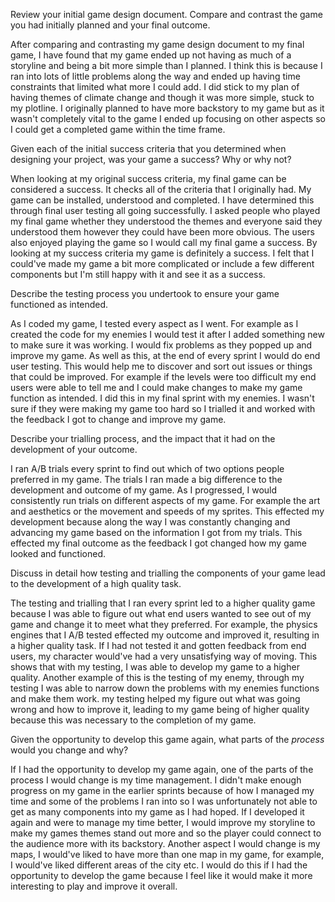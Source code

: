 Review your initial game design document. Compare and contrast the game you had initially planned and your final outcome. 

After comparing and contrasting my game design document to my final game, I have found that my game ended up not having as much of a storyline and being a bit more simple than I planned. I think this is because I ran into lots of little problems along the way and ended up having time constraints that limited what more I could add. I did stick to my plan of having themes of climate change and though it was more simple, stuck to my plotline. I originally planned to have more backstory to my game but as it wasn't completely vital to the game I ended up focusing on other aspects so I could get a completed game within the time frame.

Given each of the initial success criteria that you determined when designing your project, was your game a success? Why or why not? 

When looking at my original success criteria, my final game can be considered a success. It checks all of the criteria that I originally had. My game can be installed, understood and completed. I have determined this through final user testing all going successfully. I asked people who played my final game whether they understood the themes and everyone said they understood them however they could have been more obvious. The users also enjoyed playing the game so I would call my final game a success. By looking at my success criteria my game is definitely a success. I felt that I could've made my game a bit more complicated or include a few different components but I'm still happy with it and see it as a success.


Describe the testing process you undertook to ensure your game functioned as intended. 

As I coded my game, I tested every aspect as I went. For example as I created the code for my enemies I would test it after I added something new to make sure it was working. I would fix problems as they popped up and improve my game. As well as this, at the end of every sprint I would do end user testing. This would help me to discover and sort out issues or things that could be improved. For example if the levels were too difficult my end users were able to tell me and I could make changes to make my game function as intended. I did this in my final sprint with my enemies. I wasn't sure if they were making my game too hard so I trialled it and worked with the feedback I got to change and improve my game.

Describe your trialling process, and the impact that it had on the development of your outcome. 

I ran A/B trials every sprint to find out which of two options people preferred in my game. The trials I ran made a big difference to the development and outcome of my game. As I progressed, I would consistently run trials on different aspects of my game. For example the art and aesthetics or the movement and speeds of my sprites. This effected my development because along the way I was constantly changing and advancing my game based on the information I got from my trials. This effected my final outcome as the feedback I got changed how my game looked and functioned.

Discuss in detail how testing and trialling the components of your game lead to the development of a high quality task. 

The testing and trialling that I ran every sprint led to a higher quality game because I was able to figure out what end users wanted to see out of my game and change it to meet what they preferred. For example, the physics engines that I A/B tested effected my outcome and improved it, resulting in a higher quality task. If I had not tested it and gotten feedback from end users, my character would've had a very unsatisfying way of moving. This shows that with my testing, I was able to develop my game to a higher quality. Another example of this is the testing of my enemy, through my testing I was able to narrow down the problems with my enemies functions and make them work. my testing helped my figure out what was going wrong and how to improve it, leading to my game being of higher quality because this was necessary to the completion of my game.

Given the opportunity to develop this game again, what parts of the *process* would you change and why?

If I had the opportunity to develop my game again, one of the parts of the process I would change is my time management. I didn't make enough progress on my game in the earlier sprints because of how I managed my time and some of the problems I ran into so I was unfortunately not able to get as many components into my game as I had hoped. If I developed it again and were to manage my time better, I would improve my storyline to make my games themes stand out more and so the player could connect to the audience more with its backstory. Another aspect I would change is my maps, I would've liked to have more than one map in my game, for example, I would've liked different areas of the city etc. I would do this if I had the opportunity to develop the game because I feel like it would make it more interesting to play and improve it overall.
